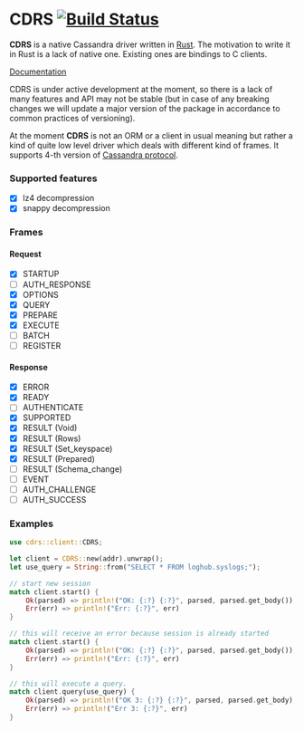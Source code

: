 # CDRS [![Build Status](https://travis-ci.org/AlexPikalov/cdrs.svg?branch=master)](https://travis-ci.org/AlexPikalov/cdrs)

**CDRS** is a native Cassandra driver written in [Rust](https://www.rust-lang.org).
The motivation to write it in Rust is a lack of native one.
Existing ones are bindings to C clients.

[Documentation](https://alexpikalov.github.io/cdrs/cdrs/index.html)

CDRS is under active development at the moment, so there is a lack of many
features and API may not be stable (but in case of any breaking changes
we will update a major version of the package in accordance to common practices
of versioning).

At the moment **CDRS** is not an ORM or a client in usual meaning
but rather a kind of quite low level driver which deals with different kind of frames.
It supports 4-th version of [Cassandra protocol](https://github.com/apache/cassandra/blob/trunk/doc/native_protocol_v4.spec).

### Supported features
- [x] lz4 decompression
- [x] snappy decompression

### Frames

#### Request

- [x] STARTUP
- [ ] AUTH_RESPONSE
- [x] OPTIONS
- [x] QUERY
- [x] PREPARE
- [x] EXECUTE
- [ ] BATCH
- [ ] REGISTER

#### Response

- [x] ERROR
- [x] READY
- [ ] AUTHENTICATE
- [x] SUPPORTED
- [x] RESULT (Void)
- [x] RESULT (Rows)
- [x] RESULT (Set_keyspace)
- [x] RESULT (Prepared)
- [ ] RESULT (Schema_change)
- [ ] EVENT
- [ ] AUTH_CHALLENGE
- [ ] AUTH_SUCCESS

### Examples

```rust
use cdrs::client::CDRS;

let client = CDRS::new(addr).unwrap();
let use_query = String::from("SELECT * FROM loghub.syslogs;");

// start new session
match client.start() {
    Ok(parsed) => println!("OK: {:?} {:?}", parsed, parsed.get_body()),
    Err(err) => println!("Err: {:?}", err)
}

// this will receive an error because session is already started
match client.start() {
    Ok(parsed) => println!("OK: {:?} {:?}", parsed, parsed.get_body()),
    Err(err) => println!("Err: {:?}", err)
}

// this will execute a query.
match client.query(use_query) {
    Ok(parsed) => println!("OK 3: {:?} {:?}", parsed, parsed.get_body),
    Err(err) => println!("Err 3: {:?}", err)
}

```
